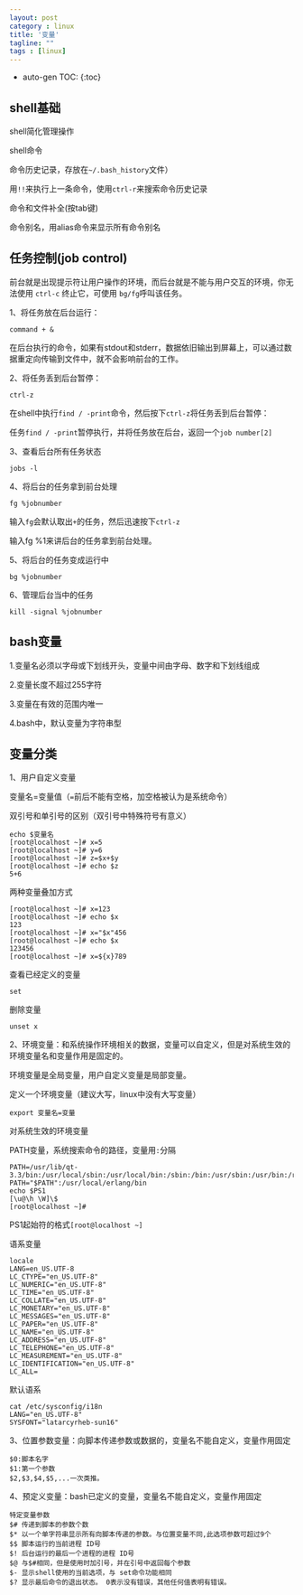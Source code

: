 ```yaml
---
layout: post
category : linux
title: '变量'
tagline: ""
tags : [linux]
---
```


* auto-gen TOC:
{:toc}

## shell基础

shell简化管理操作

shell命令

命令历史记录，存放在`~/.bash_history`文件）

用`!!`来执行上一条命令，使用`ctrl-r`来搜索命令历史记录

命令和文件补全(按tab键)

命令别名，用alias命令来显示所有命令别名

<!--break-->

## 任务控制(job control)

前台就是出现提示符让用户操作的环境，而后台就是不能与用户交互的环境，你无法使用 `ctrl-c` 终止它，可使用 `bg/fg`呼叫该任务。

1、将任务放在后台运行：

	command + &

在后台执行的命令，如果有stdout和stderr，数据依旧输出到屏幕上，可以通过数据重定向传输到文件中，就不会影响前台的工作。

2、将任务丢到后台暂停：

	ctrl-z

在shell中执行`find / -print`命令，然后按下`ctrl-z`将任务丢到后台暂停：

任务`find / -print`暂停执行，并将任务放在后台，返回一个`job number[2]`

3、查看后台所有任务状态

	jobs -l

4、将后台的任务拿到前台处理

	fg %jobnumber

输入`fg`会默认取出`+`的任务，然后迅速按下`ctrl-z`

输入fg %1来讲后台的任务拿到前台处理。

5、将后台的任务变成运行中

	bg %jobnumber

6、管理后台当中的任务

	kill -signal %jobnumber

## bash变量

1.变量名必须以字母或下划线开头，变量中间由字母、数字和下划线组成

2.变量长度不超过255字符

3.变量在有效的范围内唯一

4.bash中，默认变量为字符串型

## 变量分类

1、用户自定义变量

变量名=变量值（`=`前后不能有空格，加空格被认为是系统命令）

双引号和单引号的区别（双引号中特殊符号有意义）

	echo $变量名
	[root@localhost ~]# x=5
	[root@localhost ~]# y=6
	[root@localhost ~]# z=$x+$y
	[root@localhost ~]# echo $z
	5+6

两种变量叠加方式

	[root@localhost ~]# x=123
	[root@localhost ~]# echo $x
	123
	[root@localhost ~]# x="$x"456
	[root@localhost ~]# echo $x
	123456
	[root@localhost ~]# x=${x}789

查看已经定义的变量

	set

删除变量

	unset x

2、环境变量：和系统操作环境相关的数据，变量可以自定义，但是对系统生效的环境变量名和变量作用是固定的。

环境变量是全局变量，用户自定义变量是局部变量。

定义一个环境变量（建议大写，linux中没有大写变量）

	export 变量名=变量

对系统生效的环境变量

PATH变量，系统搜索命令的路径，变量用`:`分隔

	PATH=/usr/lib/qt-3.3/bin:/usr/local/sbin:/usr/local/bin:/sbin:/bin:/usr/sbin:/usr/bin:/root/bin
	PATH="$PATH":/usr/local/erlang/bin
	echo $PS1
	[\u@\h \W]\$
	[root@localhost ~]# 

PS1起始符的格式`[root@localhost ~]`

语系变量

	locale
	LANG=en_US.UTF-8
	LC_CTYPE="en_US.UTF-8"
	LC_NUMERIC="en_US.UTF-8"
	LC_TIME="en_US.UTF-8"
	LC_COLLATE="en_US.UTF-8"
	LC_MONETARY="en_US.UTF-8"
	LC_MESSAGES="en_US.UTF-8"
	LC_PAPER="en_US.UTF-8"
	LC_NAME="en_US.UTF-8"
	LC_ADDRESS="en_US.UTF-8"
	LC_TELEPHONE="en_US.UTF-8"
	LC_MEASUREMENT="en_US.UTF-8"
	LC_IDENTIFICATION="en_US.UTF-8"
	LC_ALL=

默认语系

	cat /etc/sysconfig/i18n 
	LANG="en_US.UTF-8"
	SYSFONT="latarcyrheb-sun16"

3、位置参数变量：向脚本传递参数或数据的，变量名不能自定义，变量作用固定

	$0:脚本名字
	$1:第一个参数
	$2,$3,$4,$5,...一次类推。


4、预定义变量：bash已定义的变量，变量名不能自定义，变量作用固定

	特定变量参数
	$# 传递到脚本的参数个数
	$* 以一个单字符串显示所有向脚本传递的参数。与位置变量不同,此选项参数可超过9个
	$$ 脚本运行的当前进程 ID号
	$! 后台运行的最后一个进程的进程 ID号
	$@ 与$#相同，但是使用时加引号，并在引号中返回每个参数
	$- 显示shell使用的当前选项，与 set命令功能相同
	$? 显示最后命令的退出状态。 0表示没有错误，其他任何值表明有错误。

